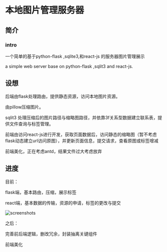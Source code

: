 # 本地图片管理服务器

## 简介

### intro

一个简单的基于python-flask ,sqlite3,和react-js 的服务器图片管理展示

a simple web server base on python-flask ,sqlit3 and react-js.



## 设想

后端由flask处理路由，提供静态资源，访问本地图片资源。

由pillow压缩图片。

sqlit3 处理压缩后的图片路径与缩略图路径，并依靠3f关系型数据建立联系表，提供文件查询与标签管理。

前端由访问react-js进行开发，获取页面数据后，访问静态的缩略图（暂不考虑flask动态建立url访问原图），并更新页面信息，提交请求，查看原图或标签增减

前端美化，正在考虑antd，结果文件过大考虑放弃







## 进度

目前：

flask端，基本路由，压缩，展示标签

react端，基本数据的传输，资源的申请，标签的更改与提交

![screenshots](https://github.com/szbond/WebGallery/tree/master/screenshots/Snipaste_2020-04-19_01-41-49.png)

之后：

完善前后端逻辑，删改冗余，封装抽离关键组件

前端美化



